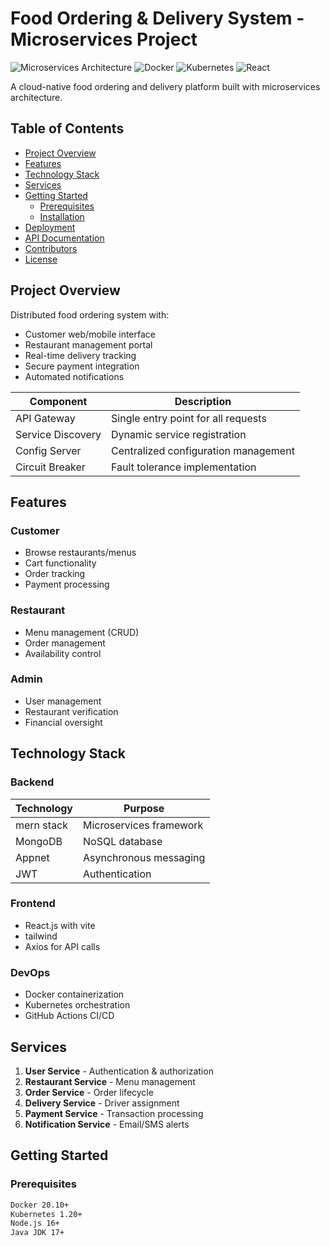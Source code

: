 # Food Ordering & Delivery System - Microservices Project

![Microservices Architecture](https://img.shields.io/badge/Architecture-Microservices-blue)
![Docker](https://img.shields.io/badge/Container-Docker-green)
![Kubernetes](https://img.shields.io/badge/Orchestration-Kubernetes-orange)
![React](https://img.shields.io/badge/Frontend-React-61DAFB)

A cloud-native food ordering and delivery platform built with microservices architecture.

## Table of Contents
- [Project Overview](#project-overview)
- [Features](#features)
- [Technology Stack](#technology-stack)
- [Services](#services)
- [Getting Started](#getting-started)
  - [Prerequisites](#prerequisites)
  - [Installation](#installation)
- [Deployment](#deployment)
- [API Documentation](#api-documentation)
- [Contributors](#contributors)
- [License](#license)

## Project Overview
Distributed food ordering system with:
- Customer web/mobile interface
- Restaurant management portal
- Real-time delivery tracking
- Secure payment integration
- Automated notifications


| Component          | Description                          |
|--------------------|--------------------------------------|
| API Gateway        | Single entry point for all requests  |
| Service Discovery  | Dynamic service registration         |
| Config Server      | Centralized configuration management |
| Circuit Breaker    | Fault tolerance implementation       |

## Features
### Customer
-  Browse restaurants/menus
-  Cart functionality
-  Order tracking
-  Payment processing

### Restaurant
-  Menu management (CRUD)
-  Order management
-  Availability control

### Admin
-  User management
-  Restaurant verification
-  Financial oversight

## Technology Stack
### Backend
| Technology       | Purpose                     |
|------------------|-----------------------------|
| mern stack      | Microservices framework     |
| MongoDB          | NoSQL database              |
| Appnet         | Asynchronous messaging      |
| JWT              | Authentication              |

### Frontend
- React.js with vite
- tailwind 
- Axios for API calls

### DevOps
- Docker containerization
- Kubernetes orchestration
- GitHub Actions CI/CD

## Services

1. **User Service** - Authentication & authorization
2. **Restaurant Service** - Menu management
3. **Order Service** - Order lifecycle
4. **Delivery Service** - Driver assignment
5. **Payment Service** - Transaction processing
5. **Notification Service** - Email/SMS alerts

## Getting Started
### Prerequisites
```bash
Docker 20.10+
Kubernetes 1.20+
Node.js 16+
Java JDK 17+

